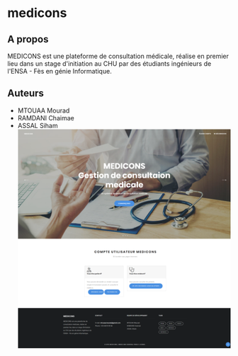 # medicons
## A propos
MEDICONS est une plateforme de consultation médicale, réalise en premier lieu dans un stage d'initiation au CHU par des étudiants ingénieurs de l'ENSA - Fès en génie Informatique.
## Auteurs
* MTOUAA Mourad
* RAMDANI Chaimae
* ASSAL Siham
![Page d'acceuil](https://github.com/mouradxmt/medicons/blob/master/doc/docLogged.png)
